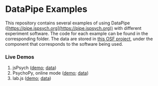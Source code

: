 # DataPipe Examples

This repository contains several examples of using DataPipe ([https://pipe.jspsych.org](https://pipe.jspsych.org)) with different experiment software. The code for each example can be found in the corresponding folder. The data are stored in [this OSF project](https://osf.io/6myfk/), under the component that corresponds to the software being used.

### Live Demos

1. jsPsych ([demo](https://jspsych.github.io/datapipe-examples/jspsych); [data](https://osf.io/zt3y5/))
2. PsychoPy, online mode ([demo](https://jspsych.github.io/datapipe-examples/psychopy); [data](https://osf.io/w6yd4/))
3. lab.js ([demo](https://jspsych.github.io/datapipe-examples/labjs); [data](https://osf.io/yrjzg/))
